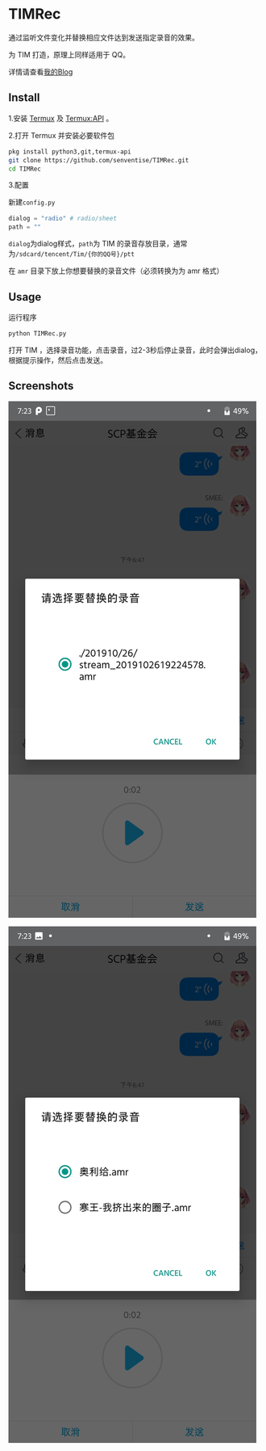 # TIMRec

通过监听文件变化并替换相应文件达到发送指定录音的效果。

为 TIM 打造，原理上同样适用于 QQ。

详情请查看[我的Blog](https://www.senventise.com/2019/10/26/TIM%E8%AF%AD%E9%9F%B3%E6%9B%BF%E6%8D%A2/)

## Install

1.安装 [Termux](https://f-droid.org/zh_Hans/packages/com.termux) 及 [Termux:API](https://f-droid.org/zh_Hans/packages/com.termux.api) 。

2.打开 Termux 并安装必要软件包

```bash
pkg install python3,git,termux-api
git clone https://github.com/senventise/TIMRec.git
cd TIMRec
```

3.配置

新建`config.py`
```python
dialog = "radio" # radio/sheet
path = ""
```

`dialog`为dialog样式，`path`为 TIM 的录音存放目录，通常为`/sdcard/tencent/Tim/{你的QQ号}/ptt`

在 `amr` 目录下放上你想要替换的录音文件（必须转换为为 amr 格式）

## Usage

运行程序

```bash
python TIMRec.py
```

打开 TIM ，选择录音功能，点击录音，过2-3秒后停止录音，此时会弹出dialog，根据提示操作，然后点击发送。

## Screenshots

![Screenshot_20191026-192303](img/Screenshot_20191026-192303.jpg)

![Screenshot_20191026-192311](img/Screenshot_20191026-192311.jpg)

